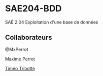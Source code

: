 # SAE204-BDD

SAÉ 2.04 Exploitation d'une base de données

## Collaborateurs

@MxPerrot

[Maxime Perrot](https://github.com/mxPerrot)

[Timéo Tribotté](https://github.com/Huntshi)
